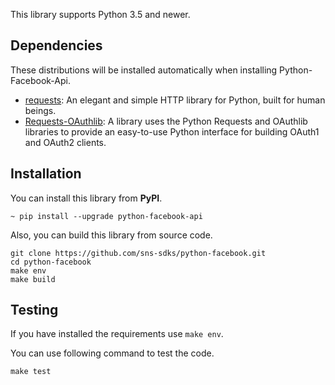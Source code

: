 This library supports Python 3.5 and newer.

## Dependencies

These distributions will be installed automatically when installing Python-Facebook-Api.

- [requests](https://2.python-requests.org/en/master/): An elegant and simple HTTP library for Python, built for human beings.
- [Requests-OAuthlib](https://requests-oauthlib.readthedocs.io/en/latest/): A library uses the Python Requests and OAuthlib libraries to provide an easy-to-use Python interface for building OAuth1 and OAuth2 clients.

## Installation

You can install this library from **PyPI**.

```shell
~ pip install --upgrade python-facebook-api
```

Also, you can build this library from source code.

```shell
git clone https://github.com/sns-sdks/python-facebook.git
cd python-facebook
make env
make build
```

## Testing

If you have installed the requirements use `make env`.

You can use following command to test the code.

```shell
make test
```
